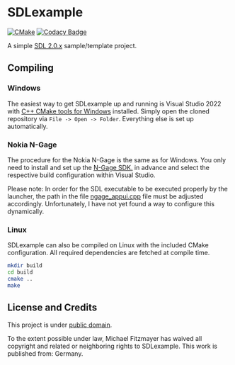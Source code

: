 # SDLexample

[![CMake](https://github.com/ngagesdk/SDLexample/actions/workflows/cmake.yml/badge.svg)](https://github.com/ngagesdk/SDLexample/actions/workflows/cmake.yml)
[![Codacy Badge](https://app.codacy.com/project/badge/Grade/ed8f1a506c6b49e0aafdf291f8d8b030)](https://www.codacy.com/gh/ngagesdk/SDLexample/dashboard?utm_source=github.com&amp;utm_medium=referral&amp;utm_content=ngagesdk/SDLexample&amp;utm_campaign=Badge_Grade)

A simple [SDL 2.0.x](https://github.com/libsdl-org/SDL) sample/template
project.

## Compiling

### Windows

The easiest way to get SDLexample up and running is Visual Studio 2022
with [C++ CMake tools for
Windows](https://docs.microsoft.com/en-us/cpp/build/cmake-projects-in-visual-studio)
installed.  Simply open the cloned repository via `File -> Open ->
Folder`.  Everything else is set up automatically.

### Nokia N-Gage

The procedure for the Nokia N-Gage is the same as for Windows. You only
need to install and set up the [N-Gage
SDK.](https://github.com/ngagesdk/ngage-toolchain) in advance and select
the respective build configuration within Visual Studio.

Please note: In order for the SDL executable to be executed properly by
the launcher, the path in the file
[ngage_appui.cpp](src/ngage_appui.cpp) file must be adjusted
accordingly.  Unfortunately, I have not yet found a way to configure
this dynamically.

### Linux

SDLexample can also be compiled on Linux with the included CMake
configuration.  All required dependencies are fetched at compile time.

```bash
mkdir build
cd build
cmake ..
make
````

## License and Credits

This project is under [public domain](http://creativecommons.org/publicdomain/zero/1.0/).

To the extent possible under law, Michael Fitzmayer has waived all
copyright and related or neighboring rights to SDLexample.  This work is
published from: Germany.
